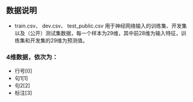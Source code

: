 ## 数据说明
- train.csv、 dev.csv、 test_public.csv
用于神经网络输入的训练集、开发集以及（公开）测试集数据，每一个样本为29维，其中前28维为输入特征，训练集和开发集的29维为预测值。

### 4维数据，依次为：
- 行号[0]
- 句1[1]
- 句2[2]
- 标注[3]

